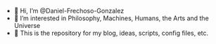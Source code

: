 - 👋 Hi, I’m @Daniel-Frechoso-Gonzalez
- 👀 I’m interested in Philosophy, Machines, Humans, the Arts and the Universe
- 💞️ This is the repository for my blog, ideas, scripts, config files, etc.

<!---
Daniel-Frechoso-Gonzalez/Daniel-Frechoso-Gonzalez is a ✨ special ✨ repository because its `README.md` (this file) appears on your GitHub profile.
You can click the Preview link to take a look at your changes.
--->
